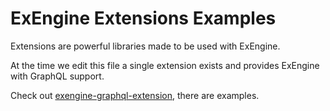 ExEngine Extensions Examples
===

Extensions are powerful libraries made to be used with ExEngine.

At the time we edit this file a single extension exists and provides 
ExEngine with GraphQL support.

Check out [exengine-graphql-extension](https://gitlab.com/linkfast-oss/exengine-graphql-extension), 
there are examples.